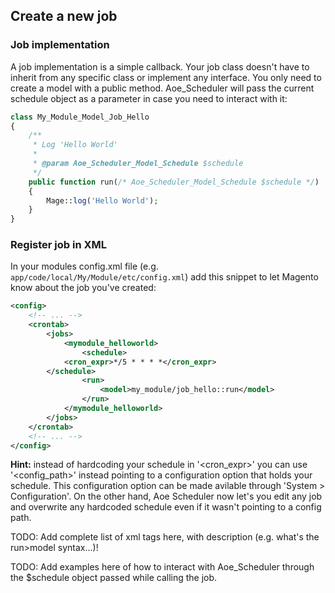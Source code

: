 ## Create a new job

### Job implementation

A job implementation is a simple callback. Your job class doesn't have to inherit from any specific class or implement any interface. You only need to create a model with a public method. Aoe_Scheduler will pass the current schedule object as a parameter in case you need to interact with it:

```php
class My_Module_Model_Job_Hello
{
    /**
     * Log 'Hello World'
     *
     * @param Aoe_Scheduler_Model_Schedule $schedule
     */
    public function run(/* Aoe_Scheduler_Model_Schedule $schedule */)
    {
		Mage::log('Hello World');
    }
}

```

### Register job in XML

In your modules config.xml file (e.g. `app/code/local/My/Module/etc/config.xml`) add this snippet to let Magento know about the job you've created:

```xml
<config>
	<!-- ... -->
    <crontab>
        <jobs>
            <mymodule_helloworld>
                <schedule>
		    <cron_expr>*/5 * * * *</cron_expr>
		</schedule>
                <run>
                    <model>my_module/job_hello::run</model>
                </run>
            </mymodule_helloworld>
        </jobs>
    </crontab>
	<!-- ... -->
</config>
```

**Hint:** instead of hardcoding your schedule in '<schedule><cron_expr>' you can use '<schedule><config_path>' instead pointing to a configuration option that holds your schedule. This configuration option can be made avilable through 'System > Configuration'.
On the other hand, Aoe Scheduler now let's you edit any job and overwrite any hardcoded schedule even if it wasn't pointing to a config path.

TODO: Add complete list of xml tags here, with description (e.g. what's the run>model syntax...)!

TODO: Add examples here of how to interact with Aoe_Scheduler through the $schedule object passed while calling the job.
